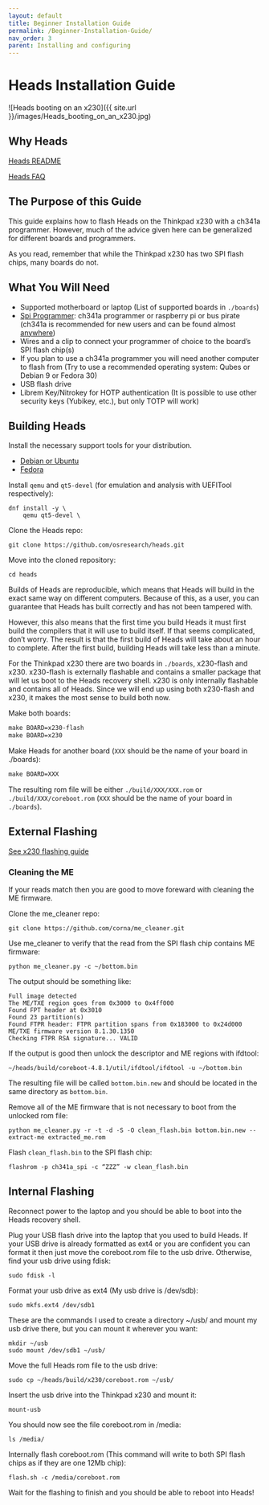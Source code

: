 ```yaml
---
layout: default
title: Beginner Installation Guide
permalink: /Beginner-Installation-Guide/
nav_order: 3
parent: Installing and configuring
---
```


# Heads Installation Guide

![Heads booting on an x230]({{ site.url }}/images/Heads_booting_on_an_x230.jpg)

## Why Heads

[Heads README](https://github.com/osresearch/heads/blob/master/README.md#heads-the-other-side-of-tails)

[Heads FAQ](https://trmm.net/Heads_FAQ)

## The Purpose of this Guide

This guide explains how to flash Heads on the Thinkpad x230 with a ch341a
 programmer. However, much of the advice given here can be generalized for
 different boards and programmers.

As you read, remember that while the Thinkpad x230 has two SPI flash chips,
 many boards do not.

## What You Will Need

* Supported motherboard or laptop (List of supported boards in `./boards`)
* [Spi Programmer](https://trmm.net/SPI_flash): ch341a programmer or raspberry
 pi or bus pirate (ch341a is recommended for new users and can be found almost
 [anywhere](https://www.amazon.com/s?k=ch341a+programmer))
* Wires and a clip to connect your programmer of choice to the board’s SPI flash
 chip(s)
* If you plan to use a ch341a programmer you will need another computer to flash
 from (Try to use a recommended operating system: Qubes or Debian 9 or Fedora 30)
* USB flash drive
* Librem Key/Nitrokey for HOTP authentication (It is possible to use other
  security keys (Yubikey, etc.), but only TOTP will work)

## Building Heads

Install the necessary support tools for your distribution.

* [Debian or Ubuntu](https://github.com/osresearch/heads/blob/master/.circleci/config.yml#L11)
* [Fedora](https://github.com/osresearch/heads/blob/master/.gitlab-ci.yml#L19)

Install `qemu` and `qt5-devel` (for emulation and analysis with UEFITool
  respectively):

```shell
dnf install -y \
    qemu qt5-devel \
```

Clone the Heads repo:

```shell
git clone https://github.com/osresearch/heads.git
```

Move into the cloned repository:

```shell
cd heads
```

Builds of Heads are reproducible, which means that Heads will build in the exact
 same way on different computers. Because of this, as a user, you can guarantee
 that Heads has built correctly and has not been tampered with.

However, this also means that the first time you build Heads it must first build
 the compilers that it will use to build itself. If that seems complicated,
 don’t worry. The result is that the first build of Heads will take about an
 hour to complete. After the first build, building Heads will take less than a
 minute.

For the Thinkpad x230 there are two boards in `./boards`, x230-flash and x230.
 x230-flash is externally flashable and contains a smaller package that will
 let us boot to the Heads recovery shell. x230 is only internally flashable and
 contains all of Heads. Since we will end up using both x230-flash and x230, it
 makes the most sense to build both now.

Make both boards:

```Makefile
make BOARD=x230-flash
make BOARD=x230
```

Make Heads for another board (`XXX` should be the name of your board in ./boards):

```Makefile
make BOARD=XXX
```

The resulting rom file will be either `./build/XXX/XXX.rom` or
 `./build/XXX/coreboot.rom` (`XXX` should be the name of your board in
 `./boards`).

## External Flashing

[See x230 flashing guide](/x230-flashing)

### Cleaning the ME

If your reads match then you are good to move foreward with cleaning the ME
 firmware.

Clone the me_cleaner repo:

```shell
git clone https://github.com/corna/me_cleaner.git
```

Use me_cleaner to verify that the read from the SPI flash chip contains ME
 firmware:

```shell
python me_cleaner.py -c ~/bottom.bin
```

The output should be something like:

```text
Full image detected
The ME/TXE region goes from 0x3000 to 0x4ff000
Found FPT header at 0x3010
Found 23 partition(s)
Found FTPR header: FTPR partition spans from 0x183000 to 0x24d000
ME/TXE firmware version 8.1.30.1350
Checking FTPR RSA signature... VALID
```

If the output is good then unlock the descriptor and ME regions with ifdtool:

```shell
~/heads/build/coreboot-4.8.1/util/ifdtool/ifdtool -u ~/bottom.bin
```

The resulting file will be called `bottom.bin.new` and should be located in the
 same directory as `bottom.bin`.

Remove all of the ME firmware that is not necessary to boot from the unlocked
 rom file:

```shell
python me_cleaner.py -r -t -d -S -O clean_flash.bin bottom.bin.new --extract-me extracted_me.rom
```

Flash `clean_flash.bin` to the SPI flash chip:

```shell
flashrom -p ch341a_spi -c “ZZZ” -w clean_flash.bin
```

## Internal Flashing

Reconnect power to the laptop and you should be able to boot into the Heads
 recovery shell.

Plug your USB flash drive into the laptop that you used to build Heads. If your
 USB drive is already formatted as ext4 or you are confident you can format it
 then just move the coreboot.rom file to the usb drive. Otherwise, find your usb
 drive using fdisk:

```shell
sudo fdisk -l
```

Format your usb drive as ext4 (My usb drive is /dev/sdb):

```shell
sudo mkfs.ext4 /dev/sdb1
```

These are the commands I used to create a directory ~/usb/ and mount my usb
 drive there, but you can mount it wherever you want:

```shell
mkdir ~/usb
sudo mount /dev/sdb1 ~/usb/
```

Move the full Heads rom file to the usb drive:

```shell
sudo cp ~/heads/build/x230/coreboot.rom ~/usb/
```

Insert the usb drive into the Thinkpad x230 and mount it:

```shell
mount-usb
```

You should now see the file coreboot.rom in /media:

```shell
ls /media/
```

Internally flash coreboot.rom (This command will write to both SPI flash chips
  as if they are one 12Mb chip):

```shell
flash.sh -c /media/coreboot.rom
```

Wait for the flashing to finish and you should be able to reboot into Heads!
